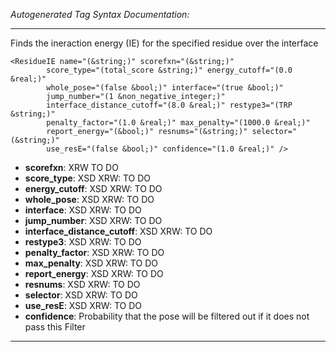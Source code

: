_Autogenerated Tag Syntax Documentation:_

---
Finds the ineraction energy (IE) for the specified residue over the interface

```
<ResidueIE name="(&string;)" scorefxn="(&string;)"
        score_type="(total_score &string;)" energy_cutoff="(0.0 &real;)"
        whole_pose="(false &bool;)" interface="(true &bool;)"
        jump_number="(1 &non_negative_integer;)"
        interface_distance_cutoff="(8.0 &real;)" restype3="(TRP &string;)"
        penalty_factor="(1.0 &real;)" max_penalty="(1000.0 &real;)"
        report_energy="(&bool;)" resnums="(&string;)" selector="(&string;)"
        use_resE="(false &bool;)" confidence="(1.0 &real;)" />
```

-   **scorefxn**: XRW TO DO
-   **score_type**: XSD XRW: TO DO
-   **energy_cutoff**: XSD XRW: TO DO
-   **whole_pose**: XSD XRW: TO DO
-   **interface**: XSD XRW: TO DO
-   **jump_number**: XSD XRW: TO DO
-   **interface_distance_cutoff**: XSD XRW: TO DO
-   **restype3**: XSD XRW: TO DO
-   **penalty_factor**: XSD XRW: TO DO
-   **max_penalty**: XSD XRW: TO DO
-   **report_energy**: XSD XRW: TO DO
-   **resnums**: XSD XRW: TO DO
-   **selector**: XSD XRW: TO DO
-   **use_resE**: XSD XRW: TO DO
-   **confidence**: Probability that the pose will be filtered out if it does not pass this Filter

---
